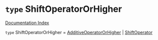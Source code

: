 # `type` ShiftOperatorOrHigher

[Documentation Index](../README.md)

`type` ShiftOperatorOrHigher = [AdditiveOperatorOrHigher](../private.type.AdditiveOperatorOrHigher/README.md) | [ShiftOperator](../private.type.ShiftOperator/README.md)
